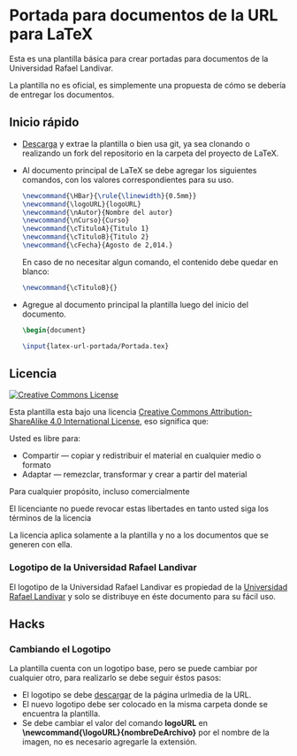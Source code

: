 # Portada para documentos de la URL para LaTeX

Esta es una plantilla básica para crear portadas para documentos de la Universidad Rafael Landivar.

La plantilla no es oficial, es simplemente una propuesta de cómo se debería de entregar los documentos.

## Inicio rápido

* [Descarga][descarga-plantilla] y extrae la plantilla o bien usa git, ya sea clonando o realizando un fork del repositorio en la carpeta del proyecto de LaTeX.
* Al documento principal de LaTeX se debe agregar los siguientes comandos, con los valores correspondientes para su uso.
  ```latex
  \newcommand{\HBar}{\rule{\linewidth}{0.5mm}}
  \newcommand{\logoURL}{logoURL}
  \newcommand{\nAutor}{Nombre del autor}
  \newcommand{\nCurso}{Curso}
  \newcommand{\cTituloA}{Titulo 1}
  \newcommand{\cTituloB}{Titulo 2}
  \newcommand{\cFecha}{Agosto de 2,014.}
  ```
  En caso de no necesitar algun comando, el contenido debe quedar en blanco:
  ```latex
  \newcommand{\cTituloB}{}
  ```
  
* Agregue al documento principal la plantilla luego del inicio del documento.
  ```latex
  \begin{document}

  \input{latex-url-portada/Portada.tex}
  ```

## Licencia
[![Creative Commons License][license-image]][license]

Esta plantilla esta bajo una licencia [Creative Commons Attribution-ShareAlike 4.0 International License][license], eso significa que:


Usted es libre para:

* Compartir — copiar y redistribuir el material en cualquier medio o formato
* Adaptar — remezclar, transformar y crear a partir del material

Para cualquier propósito, incluso comercialmente

El licenciante no puede revocar estas libertades en tanto usted siga los términos de la licencia

La licencia aplica solamente a la plantilla y no a los documentos que se generen con ella.

### Logotipo de la Universidad Rafael Landivar
El logotipo de la Universidad Rafael Landivar es propiedad de la [Universidad Rafael Landivar][url-page] y solo se distribuye en éste documento para su fácil uso.

## Hacks

### Cambiando el Logotipo

La plantilla cuenta con un logotipo base, pero se puede cambiar por cualquier otro, para realizarlo se debe seguir éstos pasos:

* El logotipo se debe [descargar][descarga-logo] de la página urlmedia de la URL.
* El nuevo logotipo debe ser colocado en la misma carpeta donde se encuentra la plantilla.
* Se debe cambiar el valor del comando **logoURL** en **\\newcommand{\\logoURL}{nombreDeArchivo}** por el nombre de la imagen, no es necesario agregarle la extensión.

[descarga-plantilla]: https://https://github.com/dhabyx/latex-url-portada/archive/master.zip
[descarga-logo]: http://urlmedia.url.edu.gt/Pages/Busqueda.aspx?filtro=&b=logo
[license-image]: https://i.creativecommons.org/l/by-sa/4.0/88x31.png
[license]: https://creativecommons.org/licenses/by-sa/4.0/
[url-page]: http://www.url.edu.gt
